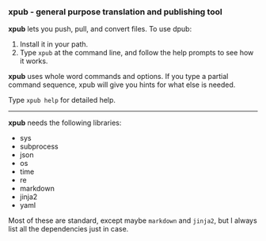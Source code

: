 ### xpub - general purpose translation and publishing tool

**xpub** lets you push, pull, and convert files.  To use dpub:

1. Install it in your path.
2. Type `xpub` at the command line, and follow the help prompts to see how it works.

**xpub** uses whole word commands and options.  If you type a partial command sequence, xpub will give you hints for what else is needed.

Type `xpub help` for detailed help.

-----

**xpub** needs the following libraries:

 - sys
 - subprocess
 - json
 - os
 - time
 - re
 - markdown
 - jinja2
 - yaml

Most of these are standard, except maybe `markdown` and `jinja2`, but I always list all the dependencies just in case.
